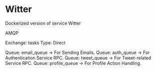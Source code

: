# Witter
Dockerized version of service Witter

AMQP

Exchange: tasks Type: Direct

Queue: email_queue -> For Sending Emails.
Queue: auth_queue -> For Authentication Service RPC.
Queue: tweet_queue -> For Tweet-related Service RPC.
Queue: profile_queue -> For Profile Action Handling.